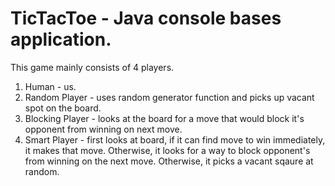 # TicTacToe - Java console bases application.

This game mainly consists of 4 players.
1. Human - us.
2. Random Player - uses random generator function and picks up vacant spot on the board.
3. Blocking Player - looks at the board for a move that would block it's opponent from winning on next move.
4. Smart Player - first looks at board, if it can find move to win immediately, it makes that move. Otherwise, it looks for a way to
   block opponent's from winning on the next move. Otherwise, it picks a vacant sqaure at random.
   
